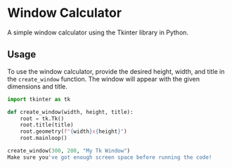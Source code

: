 # Window Calculator

A simple window calculator using the Tkinter library in Python.

## Usage

To use the window calculator, provide the desired height, width, and title in the `create_window` function. The window will appear with the given dimensions and title.

```python
import tkinter as tk

def create_window(width, height, title):
    root = tk.Tk()
    root.title(title)
    root.geometry(f"{width}x{height}")
    root.mainloop()

create_window(300, 200, "My Tk Window")
Make sure you've got enough screen space before running the code!
